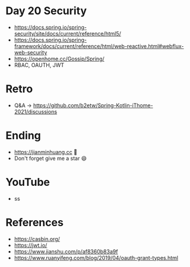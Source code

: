 # Day 20 Security
* https://docs.spring.io/spring-security/site/docs/current/reference/html5/
* https://docs.spring.io/spring-framework/docs/current/reference/html/web-reactive.html#webflux-web-security
* https://openhome.cc/Gossip/Spring/
* RBAC, OAUTH, JWT

# Retro
* Q&A -> https://github.com/b2etw/Spring-Kotlin-iThome-2021/discussions

# Ending
* https://jianminhuang.cc 🌈
* Don't forget give me a star 😄

# YouTube
* ss

# References
* https://casbin.org/
* https://jwt.io/
* https://www.jianshu.com/p/af8360b83a9f
* https://www.ruanyifeng.com/blog/2019/04/oauth-grant-types.html
